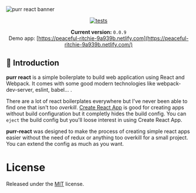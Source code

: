 <img src="https://i.imgur.com/h5Vh53d.png" alt="purr react banner"/>
<br />
<div align="center">

[![tests][tests]][tests-url]

**Current version:** `0.0.9`<br/>
Demo app: [https://peaceful-ritchie-9a939b.netlify.com](https://peaceful-ritchie-9a939b.netlify.com/)
</div>

## 🤖 Introduction

**purr react** is a simple boilerplate to build web application using React and Webpack. It comes with some good modern technologies like webpack-dev-server, eslint, babel... .

There are a lot of react boilerplates everywhere but I've never been able to find one that isn't too *overkill*. [Create React App](https://github.com/facebook/create-react-app) is good for creating apps without build configuration but it completly hides the build config. You can `eject` the build config but you'll loose interest in using Create React App.

**purr-react** was designed to make the process of creating simple react apps easier without the need of redux or anything too overkill for a small project. You can extend the config as much as you want.

# License
Released under the [MIT](./LICENSE) license.

[tests]: https://travis-ci.com/Manoz/purr-react.svg?token=fV1pgutnXPjejYrLnsBw&branch=master
[tests-url]: https://travis-ci.com/Manoz/purr-react
